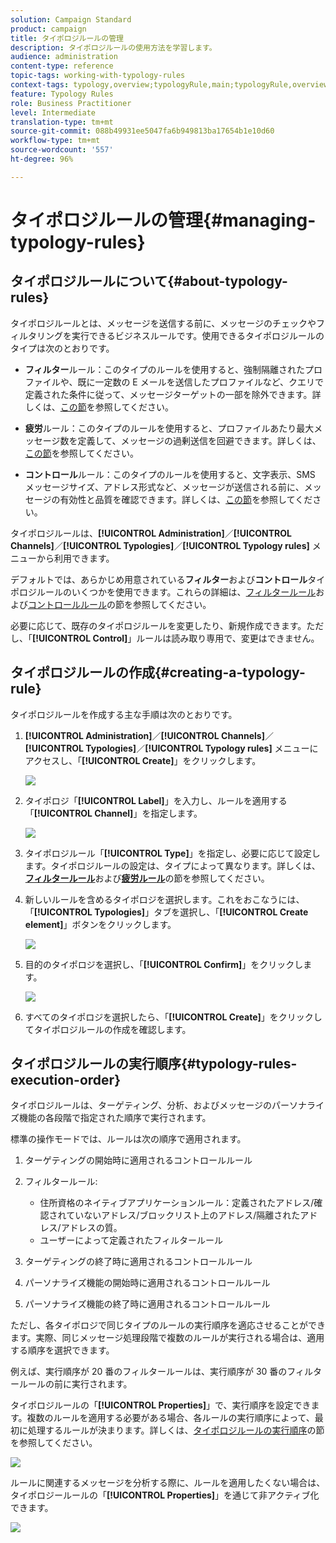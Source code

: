 ```yaml
---
solution: Campaign Standard
product: campaign
title: タイポロジルールの管理
description: タイポロジルールの使用方法を学習します。
audience: administration
content-type: reference
topic-tags: working-with-typology-rules
context-tags: typology,overview;typologyRule,main;typologyRule,overview
feature: Typology Rules
role: Business Practitioner
level: Intermediate
translation-type: tm+mt
source-git-commit: 088b49931ee5047fa6b949813ba17654b1e10d60
workflow-type: tm+mt
source-wordcount: '557'
ht-degree: 96%

---
```



# タイポロジルールの管理{#managing-typology-rules}

## タイポロジルールについて{#about-typology-rules}

タイポロジルールとは、メッセージを送信する前に、メッセージのチェックやフィルタリングを実行できるビジネスルールです。使用できるタイポロジルールのタイプは次のとおりです。

* **フィルター**&#x200B;ルール：このタイプのルールを使用すると、強制隔離されたプロファイルや、既に一定数の E メールを送信したプロファイルなど、クエリで定義された条件に従って、メッセージターゲットの一部を除外できます。詳しくは、[この節](../../sending/using/filtering-rules.md)を参照してください。

* **疲労**&#x200B;ルール：このタイプのルールを使用すると、プロファイルあたり最大メッセージ数を定義して、メッセージの過剰送信を回避できます。詳しくは、[この節](../../sending/using/fatigue-rules.md)を参照してください。

* **コントロール**&#x200B;ルール：このタイプのルールを使用すると、文字表示、SMS メッセージサイズ、アドレス形式など、メッセージが送信される前に、メッセージの有効性と品質を確認できます。詳しくは、[この節](../../sending/using/control-rules.md)を参照してください。

タイポロジルールは、**[!UICONTROL Administration]**／**[!UICONTROL Channels]**／**[!UICONTROL Typologies]**／**[!UICONTROL Typology rules]** メニューから利用できます。

デフォルトでは、あらかじめ用意されている&#x200B;**フィルター**&#x200B;および&#x200B;**コントロール**&#x200B;タイポロジルールのいくつかを使用できます。これらの詳細は、[フィルタールール](../../sending/using/fatigue-rules.md)および[コントロールルール](../../sending/using/control-rules.md)の節を参照してください。

必要に応じて、既存のタイポロジルールを変更したり、新規作成できます。ただし、「**[!UICONTROL Control]**」ルールは読み取り専用で、変更はできません。

## タイポロジルールの作成{#creating-a-typology-rule}

タイポロジルールを作成する主な手順は次のとおりです。

1. **[!UICONTROL Administration]**／**[!UICONTROL Channels]**／**[!UICONTROL Typologies]**／**[!UICONTROL Typology rules]** メニューにアクセスし、「**[!UICONTROL Create]**」をクリックします。

   ![](assets/typology_create-rule.png)

1. タイポロジ「**[!UICONTROL Label]**」を入力し、ルールを適用する「**[!UICONTROL Channel]**」を指定します。

   ![](assets/typology-rule-label.png)

1. タイポロジルール「**[!UICONTROL Type]**」を指定し、必要に応じて設定します。タイポロジルールの設定は、タイプによって異なります。詳しくは、**[フィルタールール](../../sending/using/filtering-rules.md)**&#x200B;および&#x200B;**[疲労ルール](../../sending/using/fatigue-rules.md)**&#x200B;の節を参照してください。

1. 新しいルールを含めるタイポロジを選択します。これをおこなうには、「**[!UICONTROL Typologies]**」タブを選択し、「**[!UICONTROL Create element]**」ボタンをクリックします。

   ![](assets/typology-typologies-tab.png)

1. 目的のタイポロジを選択し、「**[!UICONTROL Confirm]**」をクリックします。

   ![](assets/typology-link.png)

1. すべてのタイポロジを選択したら、「**[!UICONTROL Create]**」をクリックしてタイポロジルールの作成を確認します。

## タイポロジルールの実行順序{#typology-rules-execution-order}

タイポロジルールは、ターゲティング、分析、およびメッセージのパーソナライズ機能の各段階で指定された順序で実行されます。

標準の操作モードでは、ルールは次の順序で適用されます。

1. ターゲティングの開始時に適用されるコントロールルール
1. フィルタールール:

   * 住所資格のネイティブアプリケーションルール：定義されたアドレス/確認されていないアドレス/ブロックリスト上のアドレス/隔離されたアドレス/アドレスの質。
   * ユーザーによって定義されたフィルタールール

1. ターゲティングの終了時に適用されるコントロールルール
1. パーソナライズ機能の開始時に適用されるコントロールルール
1. パーソナライズ機能の終了時に適用されるコントロールルール

ただし、各タイポロジで同じタイプのルールの実行順序を適応させることができます。実際、同じメッセージ処理段階で複数のルールが実行される場合は、適用する順序を選択できます。

例えば、実行順序が 20 番のフィルタールールは、実行順序が 30 番のフィルタールールの前に実行されます。

タイポロジルールの「**[!UICONTROL Properties]**」で、実行順序を設定できます。複数のルールを適用する必要がある場合、各ルールの実行順序によって、最初に処理するルールが決まります。詳しくは、[タイポロジルールの実行順序](#typology-rules-execution-order)の節を参照してください。

![](assets/typology_rule-active.png)

ルールに関連するメッセージを分析する際に、ルールを適用したくない場合は、タイポロジールールの「**[!UICONTROL Properties]**」を通じて非アクティブ化できます。

![](assets/typology_rule-order.png)